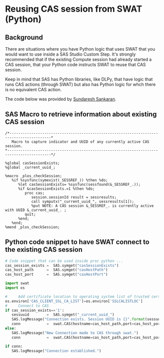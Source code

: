 # Reusing CAS session from SWAT (Python)

## Background

There are situations where you have Python logic that uses SWAT that you would want to use inside a SAS Studio Custom Step. It's strongly recommended that if the existing Compute session had already started a CAS session, that your Python code instructs SWAT to reuse that CAS session. 

Keep in mind that SAS has Python libraries, like DLPy, that have logic that runs CAS actions (through SWAT) but also has Python logic for whch there is no equivalent CAS action. 

The code below was provided by [Sundaresh Sankaran](https://github.com/SundareshSankaran).

## SAS Macro to retrieve information about existing CAS session

```SAS
/*-----------------------------------------------------------------------------------------*
   Macro to capture indicator and UUID of any currently active CAS session.
*------------------------------------------------------------------------------------------*/

%global casSessionExists;
%global _current_uuid_;

%macro _plos_checkSession;
   %if %sysfunc(symexist(_SESSREF_)) %then %do;
      %let casSessionExists= %sysfunc(sessfound(&_SESSREF_.));
      %if &casSessionExists.=1 %then %do;
         proc cas;
            session.sessionId result = sessresults;
            call symputx("_current_uuid_", sessresults[1]);
            %put NOTE: A CAS session &_SESSREF_. is currently active with UUID &_current_uuid_. ;
         quit;
      %end;
   %end;
%mend _plos_checkSession;

```

## Python code snippet to have SWAT connect to the existing CAS session
```Python
# Code snippet that can be used inside proc python ...
cas_session_exists =  SAS.symget("casSessionExists")
cas_host_path      =  SAS.symget("casHostPath")
cas_host_port      =  SAS.symget("casHostPort")

import swat
import os

#     Add certificate location to operating system list of trusted certs detailed in About tab - Documentation    
os.environ['CAS_CLIENT_SSL_CA_LIST']=os.environ['SSLCALISTLOC']
#     Connect to CAS
if cas_session_exists=='1':
   sessuuid        =  SAS.symget("_current_uuid_")
   SAS.logMessage("Connection exists. Session UUID is {}".format(sessuuid))   
   conn            =  swat.CAS(hostname=cas_host_path,port=cas_host_port, password=os.environ['SAS_SERVICES_TOKEN'],session=sessuuid)
else:
   SAS.logMessage("New Connection made to CAS through swat.")
   conn            =  swat.CAS(hostname=cas_host_path,port=cas_host_port, password=os.environ['SAS_SERVICES_TOKEN'])

if conn:
   SAS.logMessage("Connection established.")
```